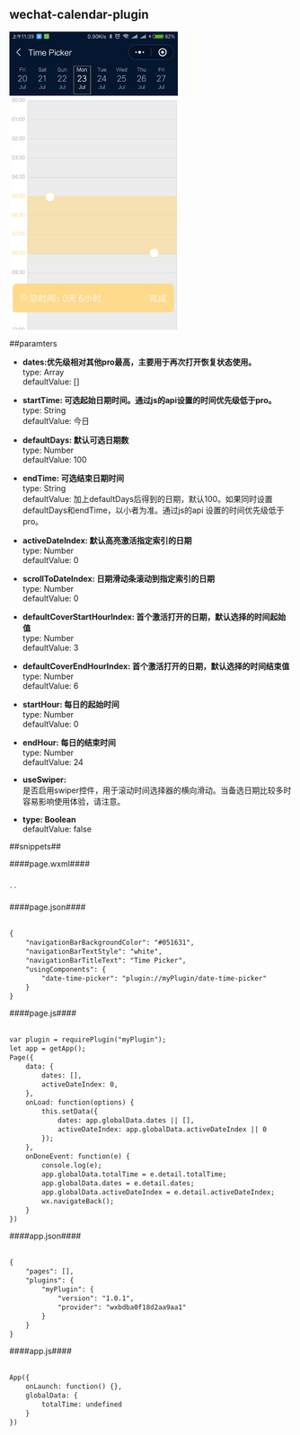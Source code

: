 ## wechat-calendar-plugin

<img width="300" align="center" src="picture.jpg"/>

##paramters

* **dates:优先级相对其他pro最高，主要用于再次打开恢复状态使用。**  
type: Array  
defaultValue: []  
  
* **startTime: 可选起始日期时间。通过js的api设置的时间优先级低于pro。**  
type: String  
defaultValue: 今日  
  
* **defaultDays: 默认可选日期数**  
type: Number  
defaultValue: 100  
  
* **endTime: 可选结束日期时间**  
type: String  
defaultValue: 加上defaultDays后得到的日期，默认100。如果同时设置defaultDays和endTime，以小者为准。通过js的api  设置的时间优先级低于pro。
  
* **activeDateIndex: 默认高亮激活指定索引的日期**  
type: Number  
defaultValue: 0  
  
* **scrollToDateIndex: 日期滑动条滚动到指定索引的日期**  
type: Number  
defaultValue: 0  
  
* **defaultCoverStartHourIndex: 首个激活打开的日期，默认选择的时间起始值**  
type: Number  
defaultValue: 3  
  
* **defaultCoverEndHourIndex: 首个激活打开的日期，默认选择的时间结束值**  
type: Number  
defaultValue: 6  
  
* **startHour:   每日的起始时间**  
type: Number  
defaultValue: 0  
  
* **endHour: 每日的结束时间**  
type: Number  
defaultValue: 24  
  
* **useSwiper:**  
是否启用swiper控件，用于滚动时间选择器的横向滑动。当备选日期比较多时容易影响使用体验，请注意。

* **type: Boolean**  
defaultValue: false  


##snippets##

####page.wxml####
<pre><code>
`<date-time-picker
	binddoneevent="onDoneEvent"
	dates="{{dates}}"
	start-time=""
	default-days="300"
	active-date-index="{{activeDateIndex}}"
	default-cover-start-hour-index='3'
	default-cover-end-hour-index='6'
	start-hour='6'
	end-hour=''
	use-swiper="{{false}}" />`
</code></pre>
####page.json####
<pre><code>
{
	"navigationBarBackgroundColor": "#051631",
	"navigationBarTextStyle": "white",
	"navigationBarTitleText": "Time Picker",
	"usingComponents": {
		"date-time-picker": "plugin://myPlugin/date-time-picker"
	}
}
</code></pre>
####page.js####
<pre><code>
var plugin = requirePlugin("myPlugin");
let app = getApp();
Page({
	data: {
		dates: [],
		activeDateIndex: 0,
	},
	onLoad: function(options) {
		this.setData({
			dates: app.globalData.dates || [],
			activeDateIndex: app.globalData.activeDateIndex || 0
		});
	},
	onDoneEvent: function(e) {
		console.log(e);
		app.globalData.totalTime = e.detail.totalTime;
		app.globalData.dates = e.detail.dates;
		app.globalData.activeDateIndex = e.detail.activeDateIndex;
		wx.navigateBack();
	}
})
</code></pre>
####app.json####
<pre><code>
{
	"pages": [],
	"plugins": {
		"myPlugin": {
			"version": "1.0.1",
			"provider": "wxbdba0f18d2aa9aa1"
		}
	}
}
</code></pre>
####app.js####
<pre><code>
App({
	onLaunch: function() {},
	globalData: {
		totalTime: undefined
	}
})
</code></pre>
